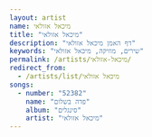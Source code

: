 ```yaml
---
layout: artist
name: מיכאל אזולאי
title: "מיכאל אזולאי"
description: "דף האמן מיכאל אזולאי"
keywords: "שירים, מוזיקה, מיכאל אזולאי"
permalink: /artists/מיכאל-אזולאי/
redirect_from:
  - /artists/list/מיכאל אזולאי
songs:
  - number: "52382"
    name: "פדה בשלום"
    album: "סינגלים"
    artist: "מיכאל אזולאי"
---
```

